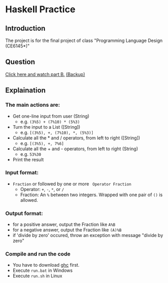 # Haskell Practice
## Introduction
The project is for the final project of class "Programming Language Design (CE6145*)"

## Question
[Click here and watch part B.](https://hackmd.io/@aaaaares/SkiY16HYK) [(Backup)](https://hackmd.io/vvOiZUT5T9-i5vv-vSTdYQ)

## Explaination
### The main actions are:
* Get one-line input from user (String)
    * e.g. `(3%5) + (7%10) * (5%3)`
* Turn the input to a List ([String])
    * e.g. `[(3%5), +, (7%10), *, (5%3)]`
* Calculate all the * and / operators, from left to right ([String])
    * e.g. `[(3%5), +, 7%6]`
* Calculate all the + and - operators, from left to right (String)
    * e.g. `53%30`
* Print the result

### Input format:
* `Fraction` or followed by one or more ` Operator Fraction`
    * Operator: `+`, `-`, `*`, or `/`
    * Fraction: An `%` between two integers. Wrapped with one pair of `()` is allowed.

### Output format:
* for a positive answer, output the Fraction like `A%B`
* for a negative answer, output the Fraction like `(A)%B`
* if 'divide by zero' occured, throw an exception with message "divide by zero"

### Compile and run the code
* You have to download [ghc]( https://www.haskell.org/ghc/download_ghc_9_0_2.html) first.
* Execute `run.bat` in Windows
* Execute `run.sh` in Linux
